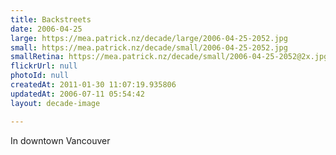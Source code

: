 ```yaml
---
title: Backstreets
date: 2006-04-25
large: https://mea.patrick.nz/decade/large/2006-04-25-2052.jpg
small: https://mea.patrick.nz/decade/small/2006-04-25-2052.jpg
smallRetina: https://mea.patrick.nz/decade/small/2006-04-25-2052@2x.jpg
flickrUrl: null
photoId: null
createdAt: 2011-01-30 11:07:19.935806
updatedAt: 2006-07-11 05:54:42
layout: decade-image

---
```

In downtown Vancouver
